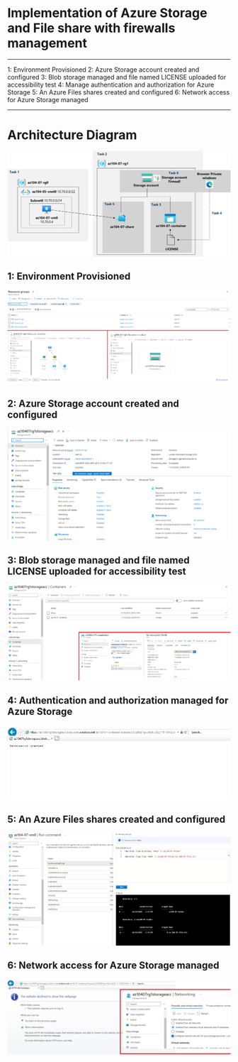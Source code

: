 # Implementation of Azure Storage and File share with firewalls management
---

1: Environment Provisioned
2: Azure Storage account created and configured
3: Blob storage managed and file named LICENSE uploaded for accessibility test
4: Manage authentication and authorization for Azure Storage
5: An Azure Files shares created and configured
6: Network access for Azure Storage managed

---

# Architecture Diagram

![Alt text](ArchitectureDiagram.png?raw=true "Architecture Diagram")



## 1: Environment Provisioned
![Alt text](Environment.png?raw=true "Environment")

## 2: Azure Storage account created and configured
![Alt text](StorageAccount.png?raw=true "StorageAccount")

## 3: Blob storage managed and file named LICENSE uploaded for accessibility test
![Alt text](BlobContainer.png?raw=true "BlobContainer")

## 4: Authentication and authorization managed for Azure Storage
![Alt text](Authentication.png?raw=true "Authentication")

## 5: An Azure Files shares created and configured
![Alt text](FilesShare.png?raw=true "File Share")

## 6: Network access for Azure Storage managed
![Alt text](Firewall.png?raw=true "Firewall")

